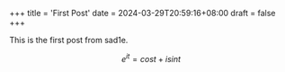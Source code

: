 +++
title = 'First Post'
date = 2024-03-29T20:59:16+08:00
draft = false
+++

This is the first post from sad1e.

$$
e^{it} = cost + isint
$$

